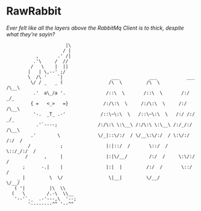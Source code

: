 # RawRabbit

_Ever felt like all the layers above the RabbitMq Client is to thick, despite what they're sayin?_

                          |\    
                         / |    
               ,       .' /|    
              .'\     /  //     
             /   \    |  ||     
            |   | \,--' ;/      
            \  /\ '    `|                  ___           ___           ___        
             \/ / _   _ (                 /\  \         /\  \         /\__\       
              .'  a\_/a '.               /::\  \       /::\  \       /:/ _/_      
             { =   <_>   =}             /:/\:\  \     /:/\:\  \     /:/ /\__\     
              '-.  _T_ .-'             /::\~\:\  \   /::\~\:\  \   /:/ /:/ _/_    
               .'`----;               /:/\:\ \:\__\ /:/\:\ \:\__\ /:/_/:/ /\__\   
             .'        \              \/_|::\/:/  / \/__\:\/:/  / \:\/:/ /:/  /   
            /           ;                |:|::/  /       \::/  /   \::/_/:/  /    
           /      ,     |                |:|\/__/        /:/  /     \:\/:/  /     
          ;      -.|    |                |:|  |         /:/  /       \::/  /      
        _ |         \  \/                 \|__|         \/__/         \/__/       
       ( '|         |\  \\      
      (   \        /.-\  \\__   
       '--'`._  .-'---,\  '--;  
            '--------^^ '--^^   











